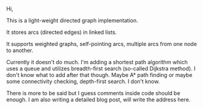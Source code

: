 Hi,

This is a light-weight directed graph implementation. 

It stores arcs (directed edges) in linked lists.

It supports weighted graphs, self-pointing arcs, multiple arcs from one node to another.

Currently it doesn't do much. I'm adding a shortest path algorithm which uses a queue and utilizes breadth-first search (so-called Dijkstra method). I don't know what to add after that though. Maybe A* path finding or maybe some connectivity checking, depth-first search. I don't know.

There is more to be said but I guess comments inside code should be enough. I am also writing a detailed blog post, will write the address here.